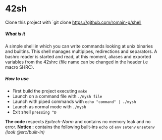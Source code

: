 # 42sh
Clone this project with `git clone https://github.com/romain-p/shell
##### What is it
A simple shell in which you can write commands looking at unix binaries and builtins.
This shell manages multipipes, redirections and separators. A bashrc reader is started and read, at this moment, aliases and exported variables from the 42shrc (file name can be changed in the header i.e macro SHRC).
##### How to use
* First build the project executing `make`
* Launch on a command file with `./mysh file`
* Launch with piped commands with  `echo "command" | ./mysh`
* Launch as normal mode with `./mysh`
* Exit shell `pressing ^D`

**The code** respects *Epitech-Norm* and contains no memory leak and no error.
**Notice :** contains the following built-ins `echo` `cd` `env` `setenv` `unsetenv` *(look @src/built-in)*